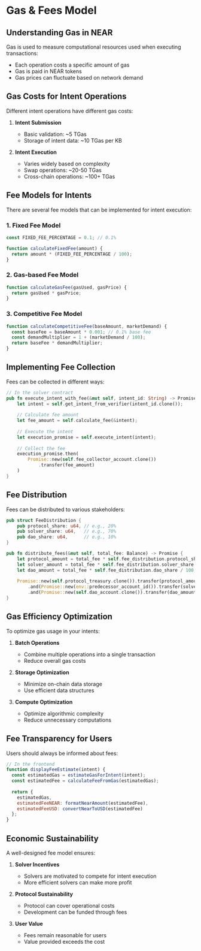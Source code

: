
# Gas & Fees Model

## Understanding Gas in NEAR

Gas is used to measure computational resources used when executing transactions:

- Each operation costs a specific amount of gas
- Gas is paid in NEAR tokens
- Gas prices can fluctuate based on network demand

## Gas Costs for Intent Operations

Different intent operations have different gas costs:

1. **Intent Submission**
   - Basic validation: ~5 TGas
   - Storage of intent data: ~10 TGas per KB

2. **Intent Execution**
   - Varies widely based on complexity
   - Swap operations: ~20-50 TGas
   - Cross-chain operations: ~100+ TGas

## Fee Models for Intents

There are several fee models that can be implemented for intent execution:

### 1. Fixed Fee Model

```javascript
const FIXED_FEE_PERCENTAGE = 0.1; // 0.1%

function calculateFixedFee(amount) {
  return amount * (FIXED_FEE_PERCENTAGE / 100);
}
```

### 2. Gas-based Fee Model

```javascript
function calculateGasFee(gasUsed, gasPrice) {
  return gasUsed * gasPrice;
}
```

### 3. Competitive Fee Model

```javascript
function calculateCompetitiveFee(baseAmount, marketDemand) {
  const baseFee = baseAmount * 0.001; // 0.1% base fee
  const demandMultiplier = 1 + (marketDemand / 100);
  return baseFee * demandMultiplier;
}
```

## Implementing Fee Collection

Fees can be collected in different ways:

```rust
// In the solver contract
pub fn execute_intent_with_fee(&mut self, intent_id: String) -> Promise {
    let intent = self.get_intent_from_verifier(intent_id.clone());
    
    // Calculate fee amount
    let fee_amount = self.calculate_fee(&intent);
    
    // Execute the intent
    let execution_promise = self.execute_intent(intent);
    
    // Collect the fee
    execution_promise.then(
        Promise::new(self.fee_collector_account.clone())
            .transfer(fee_amount)
    )
}
```

## Fee Distribution

Fees can be distributed to various stakeholders:

```rust
pub struct FeeDistribution {
    pub protocol_share: u64, // e.g., 20%
    pub solver_share: u64,   // e.g., 70%
    pub dao_share: u64,      // e.g., 10%
}

pub fn distribute_fees(&mut self, total_fee: Balance) -> Promise {
    let protocol_amount = total_fee * self.fee_distribution.protocol_share / 100;
    let solver_amount = total_fee * self.fee_distribution.solver_share / 100;
    let dao_amount = total_fee * self.fee_distribution.dao_share / 100;
    
    Promise::new(self.protocol_treasury.clone()).transfer(protocol_amount)
        .and(Promise::new(env::predecessor_account_id()).transfer(solver_amount))
        .and(Promise::new(self.dao_account.clone()).transfer(dao_amount))
}
```

## Gas Efficiency Optimization

To optimize gas usage in your intents:

1. **Batch Operations**
   - Combine multiple operations into a single transaction
   - Reduce overall gas costs

2. **Storage Optimization**
   - Minimize on-chain data storage
   - Use efficient data structures

3. **Compute Optimization**
   - Optimize algorithmic complexity
   - Reduce unnecessary computations

## Fee Transparency for Users

Users should always be informed about fees:

```javascript
// In the frontend
function displayFeeEstimate(intent) {
  const estimatedGas = estimateGasForIntent(intent);
  const estimatedFee = calculateFeeFromGas(estimatedGas);
  
  return {
    estimatedGas,
    estimatedFeeNEAR: formatNearAmount(estimatedFee),
    estimatedFeeUSD: convertNearToUSD(estimatedFee)
  };
}
```

## Economic Sustainability

A well-designed fee model ensures:

1. **Solver Incentives**
   - Solvers are motivated to compete for intent execution
   - More efficient solvers can make more profit

2. **Protocol Sustainability**
   - Protocol can cover operational costs
   - Development can be funded through fees

3. **User Value**
   - Fees remain reasonable for users
   - Value provided exceeds the cost
